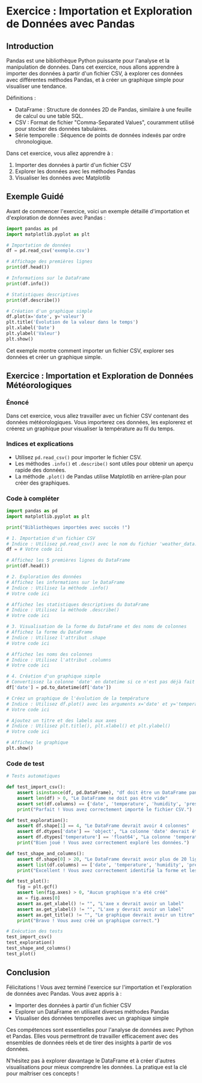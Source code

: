 # Exercice : Importation et Exploration de Données avec Pandas

## Introduction

Pandas est une bibliothèque Python puissante pour l'analyse et la manipulation de données. Dans cet exercice, nous allons apprendre à importer des données à partir d'un fichier CSV, à explorer ces données avec différentes méthodes Pandas, et à créer un graphique simple pour visualiser une tendance.

Définitions :
- DataFrame : Structure de données 2D de Pandas, similaire à une feuille de calcul ou une table SQL.
- CSV : Format de fichier "Comma-Separated Values", couramment utilisé pour stocker des données tabulaires.
- Série temporelle : Séquence de points de données indexés par ordre chronologique.

Dans cet exercice, vous allez apprendre à :
1. Importer des données à partir d'un fichier CSV
2. Explorer les données avec les méthodes Pandas
3. Visualiser les données avec Matplotlib

## Exemple Guidé

Avant de commencer l'exercice, voici un exemple détaillé d'importation et d'exploration de données avec Pandas :

```python
import pandas as pd
import matplotlib.pyplot as plt

# Importation de données
df = pd.read_csv('exemple.csv')

# Affichage des premières lignes
print(df.head())

# Informations sur le DataFrame
print(df.info())

# Statistiques descriptives
print(df.describe())

# Création d'un graphique simple
df.plot(x='date', y='valeur')
plt.title('Évolution de la valeur dans le temps')
plt.xlabel('Date')
plt.ylabel('Valeur')
plt.show()
```

Cet exemple montre comment importer un fichier CSV, explorer ses données et créer un graphique simple.

## Exercice : Importation et Exploration de Données Météorologiques

### Énoncé

Dans cet exercice, vous allez travailler avec un fichier CSV contenant des données météorologiques. Vous importerez ces données, les explorerez et créerez un graphique pour visualiser la température au fil du temps.

### Indices et explications

- Utilisez `pd.read_csv()` pour importer le fichier CSV.
- Les méthodes `.info()` et `.describe()` sont utiles pour obtenir un aperçu rapide des données.
- La méthode `.plot()` de Pandas utilise Matplotlib en arrière-plan pour créer des graphiques.

### Code à compléter

```python
import pandas as pd
import matplotlib.pyplot as plt

print("Bibliothèques importées avec succès !")

# 1. Importation d'un fichier CSV
# Indice : Utilisez pd.read_csv() avec le nom du fichier 'weather_data.csv'
df = # Votre code ici

# Affichez les 5 premières lignes du DataFrame
print(df.head())

# 2. Exploration des données
# Affichez les informations sur le DataFrame
# Indice : Utilisez la méthode .info()
# Votre code ici

# Affichez les statistiques descriptives du DataFrame
# Indice : Utilisez la méthode .describe()
# Votre code ici

# 3. Visualisation de la forme du DataFrame et des noms de colonnes
# Affichez la forme du DataFrame
# Indice : Utilisez l'attribut .shape
# Votre code ici

# Affichez les noms des colonnes
# Indice : Utilisez l'attribut .columns
# Votre code ici

# 4. Création d'un graphique simple
# Convertissez la colonne 'date' en datetime si ce n'est pas déjà fait
df['date'] = pd.to_datetime(df['date'])

# Créez un graphique de l'évolution de la température
# Indice : Utilisez df.plot() avec les arguments x='date' et y='temperature'
# Votre code ici

# Ajoutez un titre et des labels aux axes
# Indice : Utilisez plt.title(), plt.xlabel() et plt.ylabel()
# Votre code ici

# Affichez le graphique
plt.show()
```

### Code de test

```python
# Tests automatiques

def test_import_csv():
    assert isinstance(df, pd.DataFrame), "df doit être un DataFrame pandas"
    assert len(df) > 0, "Le DataFrame ne doit pas être vide"
    assert set(df.columns) == {'date', 'temperature', 'humidity', 'pressure'}, "Les colonnes du DataFrame ne sont pas correctes"
    print("Parfait ! Vous avez correctement importé le fichier CSV.")

def test_exploration():
    assert df.shape[1] == 4, "Le DataFrame devrait avoir 4 colonnes"
    assert df.dtypes['date'] == 'object', "La colonne 'date' devrait être de type 'object'"
    assert df.dtypes['temperature'] == 'float64', "La colonne 'temperature' devrait être de type 'float64'"
    print("Bien joué ! Vous avez correctement exploré les données.")

def test_shape_and_columns():
    assert df.shape[0] > 20, "Le DataFrame devrait avoir plus de 20 lignes"
    assert list(df.columns) == ['date', 'temperature', 'humidity', 'pressure'], "Les noms des colonnes ne sont pas corrects"
    print("Excellent ! Vous avez correctement identifié la forme et les colonnes du DataFrame.")

def test_plot():
    fig = plt.gcf()
    assert len(fig.axes) > 0, "Aucun graphique n'a été créé"
    ax = fig.axes[0]
    assert ax.get_xlabel() != "", "L'axe x devrait avoir un label"
    assert ax.get_ylabel() != "", "L'axe y devrait avoir un label"
    assert ax.get_title() != "", "Le graphique devrait avoir un titre"
    print("Bravo ! Vous avez créé un graphique correct.")

# Exécution des tests
test_import_csv()
test_exploration()
test_shape_and_columns()
test_plot()
```

## Conclusion

Félicitations ! Vous avez terminé l'exercice sur l'importation et l'exploration de données avec Pandas. Vous avez appris à :
- Importer des données à partir d'un fichier CSV
- Explorer un DataFrame en utilisant diverses méthodes Pandas
- Visualiser des données temporelles avec un graphique simple

Ces compétences sont essentielles pour l'analyse de données avec Python et Pandas. Elles vous permettront de travailler efficacement avec des ensembles de données réels et de tirer des insights à partir de vos données.

N'hésitez pas à explorer davantage le DataFrame et à créer d'autres visualisations pour mieux comprendre les données. La pratique est la clé pour maîtriser ces concepts !